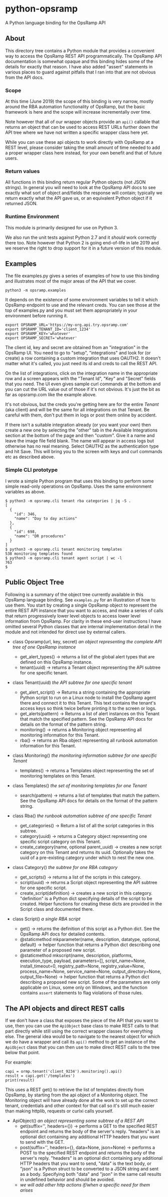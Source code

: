 <!---
(c) Copyright 2019 Hewlett Packard Enterprise Development LP

Licensed under the Apache License, Version 2.0 (the "License");
you may not use this file except in compliance with the License.
You may obtain a copy of the License at

    http://www.apache.org/licenses/LICENSE-2.0

Unless required by applicable law or agreed to in writing, software
distributed under the License is distributed on an "AS IS" BASIS,
WITHOUT WARRANTIES OR CONDITIONS OF ANY KIND, either express or implied.
See the License for the specific language governing permissions and
limitations under the License.
-->
# python-opsramp
A Python language binding for the OpsRamp API

## About
This directory tree contains a Python module that provides a convenient way to
access the OpsRamp REST API programmatically. The OpsRamp API documentation is
somewhat opaque and this binding hides some of the details for exactly that reason.
I have also added "assert" statements in various places to guard against pitfalls
that I ran into that are not obvious from the API docs.

### Scope
At this time (June 2019) the scope of this binding is very narrow, mostly around the RBA automation
functionality of OpsRamp, but the basic framework is here and the scope will increase incrementally
over time.

Note however that all of our wrapper objects provide an `api()` callable that
returns an object that can be used to access REST URLs further down the API tree
where we have not written a specific wrapper class here yet.

While you can use these api objects to work directly with OpsRamp at a REST level,
please consider taking the small amount of time needed to add a proper wrapper class
here instead, for your own benefit and that of future users.

### Return values
All functions in this binding return regular Python objects (not JSON strings).
In general you will need to look at the OpsRamp API docs to see exactly what
sort of object and/fields the response will contain; typically we return exactly
what the API gave us, or an equivalent Python object if it returned JSON.

### Runtime Environment
This module is primarily designed for use on Python 3.

We also run the unit tests against Python 2.7 and it *should* work correctly there
too. Note however that Python 2 is going end-of-life in late 2019 and we reserve
the right to drop support for it in a future version of this module.

## Examples
The file examples.py gives a series of examples of how to use this binding and
illustrates most of the major areas of the API that we cover.

`python3 -m opsramp.examples`

It depends on the existence of some environment variables to tell it which OpsRamp
endpoint to use and the relevant creds. You can see those at the top of examples.py
and you must set them appropriately in your environment before running it.

```
export OPSRAMP_URL='https://my-org.api.try.opsramp.com'
export OPSRAMP_TENANT_ID='client_1234'
export OPSRAMP_KEY='whatever'
export OPSRAMP_SECRET='whatever'
```

The client id, key and secret are obtained from an "integration" in the OpsRamp UI.
You need to go to "setup", "integrations" and look for (or create) a row containing
a custom integration that uses OAUTH2. It doesn't matter what it's called, you just
need its id and creds to call the REST API.

On the list of integrations, click on the integration name in the appropriate row
and a screen appears with the "Tenant Id", "Key" and "Secret" fields that you need.
The UI even gives sample curl commands at the bottom and you can cut the URL value
out of those if it's not obvious. It's just the bit as far as opsramp.com like the
example above.

It's not obvious, but the creds you're getting here are for the entire *Tenant*
(aka client) and will be the same for all integrations on that Tenant. Be careful
with them, don't put them in logs or post them online by accident.

If there isn't a suitable integration already (or you want your own) then create a new
one by selecting the "other" tab in the Available Integrations section at the bottom
of the page and then "custom". Give it a name and leave the image file field blank.
The name will appear in access logs but otherwise has no real meaning. Select OAUTH2
as the authentication type and hit Save. This will bring you to the screen with keys
and curl commands etc as described above.

### Simple CLI prototype
I wrote a simple Python program that uses this binding to perform some simple
read-only operations on OpsRamp. Uses the same environment variables as above.
```
$ python3 -m opsramp.cli tenant rba categories | jq -S .
[
  {
    "id": 346,
    "name": "Day to day actions"
  },
  {
    "id": 698,
    "name": "DR procedures"
  }
]
$ python3 -m opsramp.cli tenant monitoring templates
538 monitoring templates found
$ python3 -m opsramp.cli tenant agent script | wc -l
763
$
```

## Public Object Tree

Following is a summary of the object tree currently available in this OpsRamp language binding. See `examples.py`
for an illustration of how to use them. You start by creating a single OpsRamp object to represent the entire REST API
instance that you want to access, and make a series of calls that return progressively lower level objects to access
lower level information from OpsRamp. For clarity in these end-user instructions I have omitted several Python
classes that are internal implementation detail in the module and not intended for direct use by external callers.

- class Opsramp(url, key, secret) _an object representing the complete API tree of one OpsRamp instance_
  - get\_alert\_types() -> returns a list of the global alert types that are defined on this OpsRamp instance.
  - tenant(uuid) -> returns a Tenant object representing the API subtree for one specific tenant.

- class Tenant(uuid) _the API subtree for one specific tenant_
  - get\_alert\_script() -> Returns a string containing the appropriate Python script to run on a Linux node
  to install the OpsRamp agent there and connect it to this Tenant. This text contains the tenant's access keys
  so think twice before printing it to the screen or logs.
  - get\_alerts(pattern) -> Returns a list of alert instances on this Tenant that match the specified pattern.
  See the OpsRamp API docs for details on the format of the pattern string.
  - monitoring() -> returns a Monitoring object representing all monitoring information for this Tenant.
  - rba() -> returns an Rba object representing all runbook automation information for this Tenant.

- class Monitoring() _the monitoring information subtree for one specific Tenant_
  - templates() -> returns a Templates object representing the set of monitoring templates on this Tenant.

- class Templates() _the set of monitoring templates for one Tenant_
  - search(pattern) -> returns a list of templates that match the pattern. See the OpsRamp API docs for details
  on the format of the pattern string.
- class Rba() _the runbook automation subtree of one specific Tenant_
  - get\_categories() -> Return a list of all the script categories in this subtree.
  - category(uuid) -> returns a Category object representing one specific script category on this Tenant.
  - create\_category(name, optional parent\_uuid) -> creates a new script category on this Tenant and
  returns its uuid. Optionally takes the uuid of a pre-existing category under which to nest the new one.

- class Category() _the subtree for one RBA category_
  - get\_scripts() -> returns a list of the scripts in this category.
  - script(uuid) -> returns a Script object representing the API subtree for one specific script.
  - create\_script(definition) -> creates a new script in this category. "definition" is a Python dict
  specifying details of the script to be created. Helper functions for creating these dicts are provided
  in the Script class and documented there.

- class Script() _a single RBA script_
  - get() -> returns the definition of this script as a Python dict. See the OpsRamp API docs for detailed contents.
  - @staticmethod mkparameter(name, description, datatype, optional, default) -> helper function that returns a
  Python dict describing one parameter of a proposed new script.
  - @staticmethod mkscript(name, description, platforms, execution\_type, payload, parameters=[], script\_name=None, install\_timeout=0, registry\_path=None, registry\_value=None, process\_name=None, service\_name=None, output\_directory=None, output\_file=None) -> helper function that returns
  a Python dict describing a proposed new script. Some of the parameters are only applicable on Linux,
  some only on Windows, and the function contains `assert` statements to flag violations of those rules.

## The API objects and direct REST calls

If we don't have a class that exposes the piece of the API that you want to use, then you can use the `ApiObject` base
class to make REST calls to that part directly while still using the correct wrapper classes for everything else.
The general idea would be to navigate to the nearest object for which we do have a wrapper and call its `api()` method
to get an instance of the `ApiObject` class that you can then use to make direct REST calls to the tree below that point.

For example:
```
capi = ormp.tenant('client_9234').monitoring().api()
result = capi.get('/templates')
print(result)
```
This uses a REST get() to retrieve the list of templates directly from OpsRamp, by starting from the api object
of a Monitoring object. The Monitoring object will have already done all the work to set up the correct tenant,
credentials and other context for that call so it's still much easier than making httplib, requests or curlxi
calls yourself.

- ApiObject() _an object representing some subtree of a REST API_
  - get(suffix='', headers={}) -> performs a GET to the specified REST endpoint and returns the body of the
  server's reply. "headers" is an optional dict containing any additional HTTP headers that you want to send
  with the GET.
  - post(suffix='', headers={}, data=None, json=None) -> performs a POST to the specified REST endpoint and
  returns the body of the server's reply. "headers" is an optional dict containing any additional HTTP headers
  that you want to send, "data" is the text body, or "json" is a Python struct to be converted to a JSON
  string and sent as a body. Specifying both "data" and "json" in the same call results in undefined behavior
  and should be avoided.
  - _we will add other http actions if/when a specific need for them arises_
